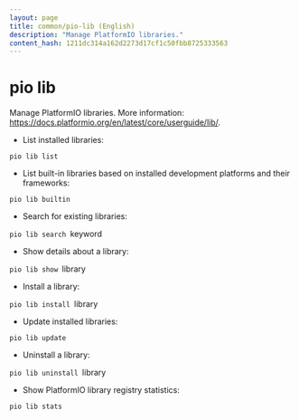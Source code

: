 ```yaml
---
layout: page
title: common/pio-lib (English)
description: "Manage PlatformIO libraries."
content_hash: 1211dc314a162d2273d17cf1c50fbb8725333563
---
```

# pio lib

Manage PlatformIO libraries.
More information: <https://docs.platformio.org/en/latest/core/userguide/lib/>.

- List installed libraries:

`pio lib list`

- List built-in libraries based on installed development platforms and their frameworks:

`pio lib builtin`

- Search for existing libraries:

`pio lib search `<span class="tldr-var badge badge-pill bg-dark-lm bg-white-dm text-white-lm text-dark-dm font-weight-bold">keyword</span>

- Show details about a library:

`pio lib show `<span class="tldr-var badge badge-pill bg-dark-lm bg-white-dm text-white-lm text-dark-dm font-weight-bold">library</span>

- Install a library:

`pio lib install `<span class="tldr-var badge badge-pill bg-dark-lm bg-white-dm text-white-lm text-dark-dm font-weight-bold">library</span>

- Update installed libraries:

`pio lib update`

- Uninstall a library:

`pio lib uninstall `<span class="tldr-var badge badge-pill bg-dark-lm bg-white-dm text-white-lm text-dark-dm font-weight-bold">library</span>

- Show PlatformIO library registry statistics:

`pio lib stats`
